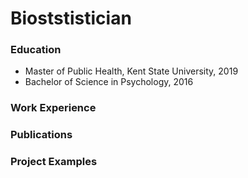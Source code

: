 # Bioststistician 
### Education
- Master of Public Health, Kent State University, 2019
- Bachelor of Science in Psychology, 2016
### Work Experience
### Publications 
### Project Examples 
